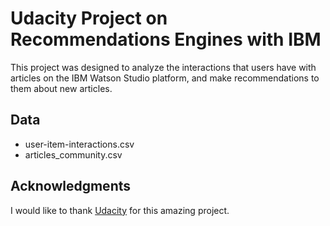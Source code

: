 # Udacity Project on Recommendations Engines with IBM
This project was designed to analyze the interactions that users have with articles on the IBM Watson Studio platform, and make recommendations to them about new articles.    

## Data
- user-item-interactions.csv
- articles_community.csv
## Acknowledgments
I would like to thank [Udacity](https://eu.udacity.com/) for this amazing project.
